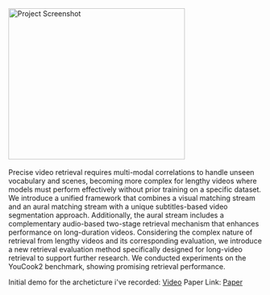 <img width="350" height="300" alt="Project Screenshot" src="https://github.com/user-attachments/assets/472ce654-81c1-41e6-b420-e7c81b9d5587" />
<br>
<br>
Precise video retrieval requires multi-modal correlations to handle unseen vocabulary and scenes, becoming more complex for lengthy videos where models must perform effectively without prior training on a specific dataset. We introduce a unified framework that combines a visual matching stream and an aural matching stream with a unique subtitles-based video segmentation approach. Additionally, the aural stream includes a complementary audio-based two-stage retrieval mechanism that enhances performance on long-duration videos. Considering the complex nature of retrieval from lengthy videos and its corresponding evaluation, we introduce a new retrieval evaluation method specifically designed for long-video retrieval to support further research. We conducted experiments on the YouCook2 benchmark, showing promising retrieval performance.


Initial demo for the archeticture i've recorded: [Video](https://www.youtube.com/watch?v=MPHTWzl813M)
Paper Link: [Paper](https://arxiv.org/abs/2504.04572)
